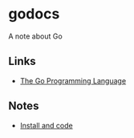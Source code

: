 # godocs
A note about Go

## Links
- [The Go Programming Language](https://golang.google.cn/)

## Notes
- [Install and code](introduce.md)

